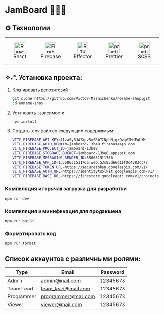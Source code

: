 # JamBoard 🎯🧮📅

## ⚙️ Технологии

<table width='100%'>
  <tr>
      <td align="center" width="110" height="90">
         <img src="https://i.ibb.co/MB4fxFC/react.png" width="36" height="36" alt="React" />
         <br>React
      </td>
     <td align="center" width="110" height="90"> 
      <a href="#stack" >
        <img src="https://brandeps.com/logo-download/F/Firebase-logo-vector-02.svg" width="36" height="36" alt="Firebase" />
      </a>
      <br>Firebase
    </td>
      <td align="center" width="110" height="90">
         <img src="https://effector.dev/favicon.svg" width="36" height="36" alt="RTK Query" />
         <br>
         Effector
    </td>
      <td align="center" width="110" height="90">
         <img src="https://brandeps.com/icon-download/P/Prettier-icon-vector-02.svg" width="36" height="36" alt="prettier" />
         <br>
         Prettier
      </td>
      <td align="center" width="110" height="90">
         <img src="https://cdn2.iconfinder.com/data/icons/designer-skills/128/sass-512.png" width="36" height="36" alt="prettier" />
         <br>
         SCSS
      </td>
   </tr> 
</table>

## ✧˖°. Установка проекта:

1. Клонировать репозиторий

   ```bash
   git clone https://github.com/Victor-Maznichenko/noname-shop.git
   cd noname-shop
   ```

2. Установить зависимости

   ```shell
   npm install
   ```

3. Создать .env файл со следующим содержимым:
   ```bash
   VITE_FIREBASE_API_KEY=AIzaSyBJAZXpv5xSRbTCNpbNjgrQwgVIMdFuUXM
   VITE_FIREBASE_AUTH_DOMAIN=jamboard-13be8.firebaseapp.com
   VITE_FIREBASE_PROJECT_ID=jamboard-13be8
   VITE_FIREBASE_STOGRAGE_BUCKET=jamboard-13be8.appspot.com
   VITE_FIREBASE_MESSAGING_SENDER_ID=558631511766
   VITE_FIREBASE_APP_ID=1:558631511766:web:53c85d66d1bf0c4283cb77
   VITE_FIREBASE_TOKEN_URL=https://securetoken.googleapis.com/v1/
   VITE_FIREBASE_AUTH_URL=https://identitytoolkit.googleapis.com/v1/
   VITE_FIREBASE_BASE_URL=https://firestore.googleapis.com/v1/projects/jamboard-13be8/databases/(default)/
   ```

### Компиляция и горячая загрузка для разработки

```
npm run dev
```

### Компиляция и минификация для продакшена

```
npm run build
```

### Форматировать код

```
npm run format
```

## Список аккаунтов с различными ролями:

| Type       | Email               | Password |
| ---------- | ------------------- | -------- |
| Admin      | admin@mail.com      | 12345678 |
| Team Lead  | team_lead@mail.com  | 12345678 |
| Programmer | programmer@mail.com | 12345678 |
| Viewer     | viewer@mail.com     | 12345678 |
